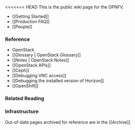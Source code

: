<<<<<<< HEAD
This is the public wiki page for the OPNFV.

* [[Getting Started]]
* [[Production FAQ]] 
* [[People]]

### Reference
* OpenStack
 * [[Glossary | OpenStack Glossary]]
 * [[Notes | OpenStack Notes]]
 * [[OpenStack APIs]]
* [[Ceph]]
* [[Debugging VNC access]]
* [[Debugging the installed version of Horizon]]
* [[OpenShift]]

### Related Reading

### Infrastructure 

Out-of-date pages archived for reference are in the [[Archive]]
